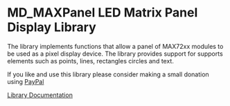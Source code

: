 # MD_MAXPanel LED Matrix Panel Display Library

The library implements functions that allow a panel of MAX72xx modules to be used as a pixel display device. The library provides support for supports elements such as points, lines, rectangles circles and text.

If you like and use this library please consider making a small donation using [PayPal](https://paypal.me/MajicDesigns/4USD)

[Library Documentation](https://majicdesigns.github.io/MD_MAXPanel/)
